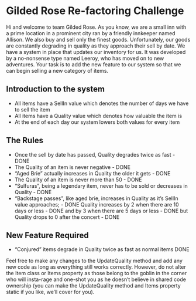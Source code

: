 # Gilded Rose Re-factoring Challenge
Hi and welcome to team Gilded Rose. As you know, we are a small inn with a prime location in a prominent city ran by a friendly innkeeper named Allison. We also buy and sell only the finest goods. Unfortunately, our goods are constantly degrading in quality as they approach their sell by date. We have a system in place that updates our inventory for us. It was developed by a no-nonsense type named Leeroy, who has moved on to new adventures. Your task is to add the new feature to our system so that we can begin selling a new category of items.

## Introduction to the system
* All items have a SellIn value which denotes the number of days we have to sell the item
* All items have a Quality value which denotes how valuable the item is
* At the end of each day our system lowers both values for every item

## The Rules
* Once the sell by date has passed, Quality degrades twice as fast - DONE
* The Quality of an item is never negative - DONE
* “Aged Brie” actually increases in Quality the older it gets - DONE
* The Quality of an item is never more than 50 - DONE
* “Sulfuras”, being a legendary item, never has to be sold or decreases in Quality - DONE
* “Backstage passes”, like aged brie, increases in Quality as it’s SellIn value approaches; - DONE
      Quality increases     by 2 when there are 10 days or less - DONE
                        and by 3 when there are 5 days or less - DONE
          but Quality drops to 0 after the concert - DONE

## New Feature Required
* “Conjured” items degrade in Quality twice as fast as normal items DONE

Feel free to make any changes to the UpdateQuality method and add any new code as long as everything still works correctly. However, do not alter the Item class or Items property as those belong to the goblin in the corner who will insta-rage and one-shot you as he doesn’t believe in shared code ownership (you can make the UpdateQuality method and Items property static if you like, we’ll cover for you).
